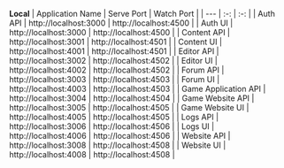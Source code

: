 **Local**
| Application Name              | Serve Port            | Watch Port                |
| ---                           | :-:                   | :-:                       |
| Auth API                      | http://localhost:3000 | http://localhost:4500     |
| Auth UI                       | http://localhost:3000 | http://localhost:4500     |
| Content API                   | http://localhost:3001 | http://localhost:4501     |
| Content UI                    | http://localhost:4001 | http://localhost:4501     |
| Editor API                    | http://localhost:3002 | http://localhost:4502     |
| Editor UI                     | http://localhost:4002 | http://localhost:4502     |
| Forum API                     | http://localhost:3003 | http://localhost:4503     |
| Forum UI                      | http://localhost:4003 | http://localhost:4503     |
| Game Application API          | http://localhost:3004 | http://localhost:4504     |
| Game Website API              | http://localhost:3005 | http://localhost:4505     |
| Game Website UI               | http://localhost:4005 | http://localhost:4505     |
| Logs API                      | http://localhost:3006 | http://localhost:4506     |
| Logs UI                       | http://localhost:4006 | http://localhost:4506     |
| Website API                   | http://localhost:3008 | http://localhost:4508     |
| Website UI                    | http://localhost:4008 | http://localhost:4508     |
